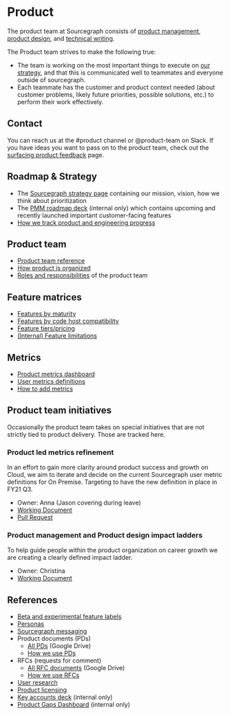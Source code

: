 # Product

The product team at Sourcegraph consists of [product management](product_management/index.md), [product design](design/index.md), and [technical writing](technical_writing/index.md).

The Product team strives to make the following true:

- The team is working on the most important things to execute on [our strategy](../../company/strategy/index.md), and that this is communicated well to teammates and everyone outside of sourcegraph.
- Each teammate has the customer and product context needed (about customer problems, likely future priorities, possible solutions, etc.) to perform their work effectively.

## Contact

You can reach us at the #product channel or @product-team on Slack. If you have ideas you want to pass on to the product team, check out the [surfacing product feedback](surfacing_product_feedback.md) page.

## Roadmap & Strategy

- The [Sourcegraph strategy page](../../company/strategy/index.md) containing our mission, vision, how we think about prioritization
- The [PMM roadmap deck](https://docs.google.com/presentation/d/1o3R8WUIhzzRz0x5laTwVcizOzVWrMBe5MCAz74H45Ss/edit#slide=id.gf131fe1596_2_7) (internal only) which contains upcoming and recently launched important customer-facing features
- [How we track product and engineering progress](../planning-process.md#sharing-progress)

## Product team

- [Product team reference](product_teams.md)
- [How product is organized](product_org.md)
- [Roles and responsibilities](roles/index.md) of the product team

## Feature matrices

- [Features by maturity](feature_maturity.md)
- [Features by code host compatibility](feature_compatibility.md)
- [Feature tiers/pricing](https://about.sourcegraph.com/pricing/)
- [(Internal) Feature limitations](https://docs.google.com/spreadsheets/d/101JXaau2EPvi322AOFmNeoeuXSJqlruD8gBBsHl1fmI/edit#gid=0)

## Metrics

- [Product metrics dashboard](https://sourcegraph.looker.com/dashboards/127)
- [User metrics definitions](../../bizops/user_definitions.md)
- [How to add metrics](../../bizops/analytics.md#How-to)

## Product team initiatives

Occasionally the product team takes on special initiatives that are not strictly tied to product delivery. Those are tracked here.

### Product led metrics refinement

In an effort to gain more clarity around product success and growth on Cloud, we aim to iterate and decide on the current Sourcegraph user metric definitions for On Premise. Targeting to have the new definition in place in FY21 Q3.

- Owner: Anna (Jason covering during leave)
- [Working Document](https://docs.google.com/document/d/1o0dLmdRRI6uWIuAg_8VQw25KnTM1CBDKKR2K91SxpAI/edit#)
- [Pull Request](https://github.com/sourcegraph/about/pull/4521)

### Product management and Product design impact ladders

To help guide people within the product organization on career growth we are creating a clearly defined impact ladder.

- Owner: Christina
- [Working Document](https://docs.google.com/document/d/1L-TnZjcYNjwTo2fqUF3DOfUvznbfwCAYvDYLBwwqJW8/edit?usp=sharing)

## References

- [Beta and experimental feature labels](./beta_and_experimental_feature_labels.md)
- [Personas](../../marketing/personas.md)
- [Sourcegraph messaging](../../marketing/messaging.md)
- Product documents (PDs)
  - [All PDs](https://drive.google.com/drive/folders/1UbuN9izpTj7ppJiduKI5tid8GEFuAiEx) (Google Drive)
  - [How we use PDs](product_documents.md)
- RFCs (requests for comment)
  - [All RFC documents](https://drive.google.com/drive/folders/1zP3FxdDlcSQGC1qvM9lHZRaHH4I9Jwwa) (Google Drive)
  - [How we use RFCs](../../communication/rfcs/index.md)
- [User research](./user_research/index.md)
- [Product licensing](licensing.md)
- [Key accounts deck](https://docs.google.com/presentation/d/18hw513mX3ssA9isQdGdnmrt5-BIN4TRMpjkSaodTEuw/edit#slide=id.gf03521df2b_0_0) (internal only)
- [Product Gaps Dashboard](https://sourcegraph2020.lightning.force.com/lightning/r/Report/00O3t000006WZklEAG/view) (internal only)
